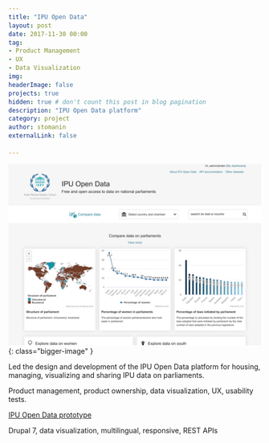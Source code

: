 ```yaml
---
title: "IPU Open Data"
layout: post
date: 2017-11-30 00:00
tag: 
- Product Management
- UX
- Data Visualization
img: 
headerImage: false
projects: true
hidden: true # don't count this post in blog pagination
description: "IPU Open Data platform"
category: project
author: stomanin
externalLink: false

---
```

![Screenshot](/assets/images/projects/ipu_odp.png){: class="bigger-image" }


Led the design and development of the IPU Open Data platform for housing, managing, visualizing and sharing IPU data on parliaments. 

Product management, product ownership, data visualization, UX, usability tests.  

<a href="http://ipu-design.ffwdev.com/">IPU Open Data prototype</a> 

Drupal 7, data visualization, multilingual, responsive, REST APIs

